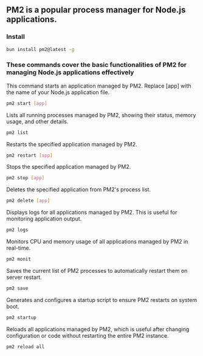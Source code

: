 ## PM2 is a popular process manager for Node.js applications. 

### Install
```bash
bun install pm2@latest -g
```

### These commands cover the basic functionalities of PM2 for managing Node.js applications effectively

This command starts an application managed by PM2. Replace [app] with the name of your Node.js application file.
```bash
pm2 start [app] 
```

Lists all running processes managed by PM2, showing their status, memory usage, and other details.
```bash
pm2 list 
```


Restarts the specified application managed by PM2.
```bash
pm2 restart [app]
```

Stops the specified application managed by PM2.
```bash
pm2 stop [app]
```

Deletes the specified application from PM2's process list.
```bash
pm2 delete [app]
```

Displays logs for all applications managed by PM2. This is useful for monitoring application output.
```bash
pm2 logs
```

Monitors CPU and memory usage of all applications managed by PM2 in real-time.
```bash
pm2 monit
```

Saves the current list of PM2 processes to automatically restart them on server restart.
```bash
pm2 save
```

Generates and configures a startup script to ensure PM2 restarts on system boot.
```bash
pm2 startup
```

Reloads all applications managed by PM2, which is useful after changing configuration or code without restarting the entire PM2 instance.
```bash
pm2 reload all
```
